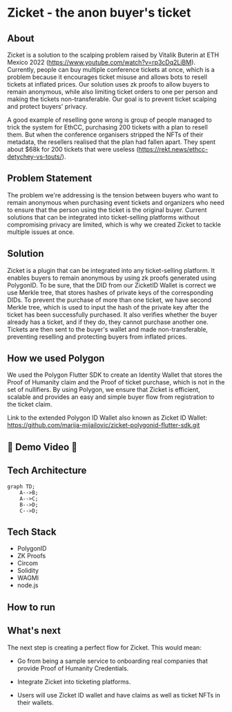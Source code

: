 # Zicket - the anon buyer's ticket

## About

Zicket is a solution to the scalping problem raised by Vitalik Buterin at ETH Mexico 2022 (https://www.youtube.com/watch?v=rp3cDq2LiBM). Currently, people can buy multiple conference tickets at once, which is a problem because it encourages ticket misuse and allows bots to resell tickets at inflated prices. Our solution uses zk proofs to allow buyers to remain anonymous, while also limiting ticket orders to one per person and making the tickets non-transferable. Our goal is to prevent ticket scalping and protect buyers' privacy.

A good example of reselling gone wrong is group of people managed to trick the system for EthCC, purchasing 200 tickets with a plan to resell them. But when the conference organisers stripped the NFTs of their metadata, the resellers realised that the plan had fallen apart. They spent about $68k for 200 tickets that were useless (https://rekt.news/ethcc-detychey-vs-touts/).

## Problem Statement

The problem we're addressing is the tension between buyers who want to remain anonymous when purchasing event tickets and organizers who need to ensure that the person using the ticket is the original buyer. Current solutions that can be integrated into ticket-selling platforms without compromising privacy are limited, which is why we created Zicket to tackle multiple issues at once.

## Solution

Zicket is a plugin that can be integrated into any ticket-selling platform. It enables buyers to remain anonymous by using zk proofs generated using PolygonID. To be sure, that the DID from our ZicketID Wallet is correct we use Merkle tree, that stores hashes of private keys of the corresponding DIDs. To prevent the purchase of more than one ticket, we have second Merkle tree, which is used to input the hash of the private key after the ticket has been successfully purchased. It also verifies whether the buyer already has a ticket, and if they do, they cannot purchase another one. Tickets are then sent to the buyer's wallet and made non-transferable, preventing reselling and protecting buyers from inflated prices.

## How we used Polygon

We used the Polygon Flutter SDK to create an Identity Wallet that stores the Proof of Humanity claim and the Proof of ticket purchase, which is not in the set of nullifiers. By using Polygon, we ensure that Zicket is efficient, scalable and provides an easy and simple buyer flow from registration to the ticket claim.

Link to the extended Polygon ID Wallet also known as Zicket ID Wallet: https://github.com/marija-mijailovic/zicket-polygonid-flutter-sdk.git

## :tada: Demo Video :tada:

## Tech Architecture 

```mermaid
graph TD;
    A-->B;
    A-->C;
    B-->D;
    C-->D;
```

## Tech Stack

- PolygonID
- ZK Proofs
- Circom
- Solidity
- WAGMI
- node.js

## How to run 

## What's next

The next step is creating a perfect flow for Zicket. This would mean: 

- Go from being a sample service to onboarding real companies that provide Proof of Humanity Credentials.  

- Integrate Zicket into ticketing platforms.

- Users will use Zicket ID wallet and have claims as well as ticket NFTs in their wallets.




